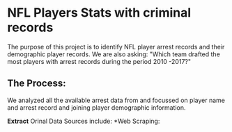 # NFL Players Stats with criminal records
The purpose of this project is to identify NFL player arrest records and their demographic player records. 
We are also asking: "Which team drafted the most players with arrest records during the period 2010 -2017?"
    
## The Process:
We analyzed all the available arrest data from  and focussed on player name and arrest record and joining player demographic information. 
    
**Extract**
Orinal Data Sources include:
    *Web Scraping:
